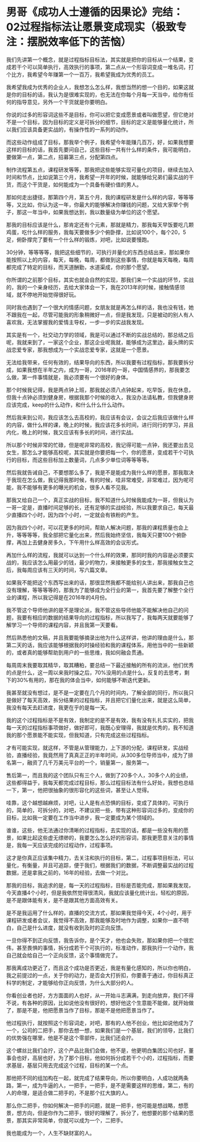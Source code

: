 # 男哥《成功人士遵循的因果论》完结：02过程指标法让愿景变成现实（极致专注：摆脱效率低下的苦恼）

我们先讲第一个概念，就是过程指标目标法，其实就是把你的目标从一个结果，变成若干个可以简单执行，高效执行的事项，第二点从一个形容词变成一堆名词，打个比方，我希望今年赚第一个一百万，我希望我成为优秀的员工。

我希望我成为优秀的企业人，我想怎么怎么样，我想当然的想一个目的，如果这就是你的目标的话，我认为是很难实现的，也无法在你每个月每一天当中，给你有任何的指导意见，另外一个干货就是你要明白。

你说的过多的形容词这些不是目标，你可以把它变成愿景或者叫做愿望，但它绝对不是一个目标，因为目标的定义是可拆分的细节，目标的定义是能够量化统计，所以我们应该具备更实战的，有操作性的一系列的动作。

而这些动作组成了目标，那我举个例子，我希望今年能赚几百万，好，如果我想要这样的目标的话，我首先要问自己，这些目标一共有什么样的条件，我可能明白，要做第一点，第二点，招募第三点，分配第四点。

制作流程第五点，课程研发等等，那我把这些能够实现可量化的项目，继续去加入时间和节点，比如说第三个月，我希望一开年的时候，就能够给兄弟们最实战的干货，而这个干货是，如何能成为一个具备有硬价值的男人。

那如何走出捷径，那第四个月，第五个月，我的课程研发是什么样的内容，等等等等，又比如，你认为这一年，你最大的能够解决你赚钱的问题，又给大家举个例子，那这一年当中，如果我想达到，我以数量级为单位的这个愿望。

那我的目标应该是什么，那肯定还有个元素，那就是精力，那我每天早饭要吃几颗鸡蛋，吃什么样的服务，我每天要做多少个俯卧撑，比如说100个，每个20，5足，俯卧撑完了要有一个什么样的锻炼，对吧，比如说要慢跑。

30分钟，等等等等，我把这些细节的，可执行并量化的东西总结出来，那如果你能按照以上的内容，每天，每晚，每周，都做到这些事情，你就是每天每晚，每周都完成了特定的目标，而天道酬勤，水道渠成，你的那个愿望。

你所谓的之前那个目标，其实也就会自然的实现，那我们来一个实战的环节，实战的，我的一个亲身经历，去给大家体会一下，我在2013年的时候，接触情感领域，就不停地开始觉得很好玩。

同时我也遇到了一个很大的情感问题，女朋友就是再怎么样的话，我也没有钱，她不跟我在一起，尽管可能我的形象稍微好一点，但是我发现，只是被动的别人有人喜欢我，无法掌握我的爱情主导权，一步一步的实战我发现。

其实是有一个，社交动力学的领域，我是可以通过不断的实战总结的，那总结之后呢，我就来到了，一家这个企业，那这企业呢我就，能够成为这里边，最头牌的实战恋爱专家，那我想成为一个实战恋爱专家，这就是一个愿景。

无法给我带来，任何有效的，结果导向的东西，所以我要有过程指标，那我要拆分成，如果我想在半年之内，成为一哥，2016年的一哥，中国情感界的，那我要怎么做，第一件事情就是，我必须要有一个很好的身体。

那个时候我记得，我是两点钟上班，那我就必须八点钟起来，吃早饭，我在休息，但我十点钟必须到健身房，根据我那个时候的收入，我没办法请私教，但我健身房应该完成，keep的什么动作，和什么什么什么动作。

然后我来到公司，我应该怎么去高校的，我应该有会议，会议之后我应该做什么样的内容，做什么样的课，晚上的时候，我应该花多长时间，进行同行的学习，并且内化，晚上的时候，我又应该有多长的时间，进行实战。

所以那个时候非常的忙碌，但是呢非常的高校，我记得可能一点钟，我还要出去见女生，那怎么才能够高校呢，其实就是你要把每一个，你的愿景，变成若干个可执行的目标，而这些目标加上数量词，几点多少单位词等等等等。

然后我就告诫自己，不要想那么多了，我是不是能成为我什么样的愿景，那我取决于我现在怎么做，我记得我那时候，有的时候，哇非常难受，非常难过，因为呢可能，我不能够有更多的曝光的机会，很多人看不见我。

那我又给自己一个，真正实战的目标，我不知道什么时候我能成为一哥，但我认为一哥一定是，直播时间足够的长，还有足够的实战经验，所以我要求自己，每天最少直播四个小时，因为四个小时，一定就会有铁粉的产生。

因为我四个小时，可以花更多的时间，帮助人解决问题，那我的课程质量也会上升，等等等等，我全部把它量化出来，然后我始终坚信，我每天只要100个俯卧撑，再加上去健身房多久，下午用什么样高效的会议形式。

再加什么样的流程，我就可以达到一个什么样的效果，那同时我的内容是必须要实战的，我应该怎么用最少的钱，最少的物力，来接触更多的女生，那我接触女生之后，我每周应该有三天的时间，写六篇文章。

如果我不能把这个东西写出来的话，那很显然我都不能给别人讲出来，那我自己也没有理解，等等等等的，那我为了能够成为全行业的第一，我首先要了解整个全行业的课程，所以我记得是在2016年的4月份。

我不管这个导师他讲的是不是理论派，我不管这些导师他能不能解决他自己的问题，我要有相应的数据的结果导向的过程指标，所以我写了，我每两天就要能够了解学习一个导师的课程内容，并且我第一天要看。

然后熟悉他的文稿，并且我要能够摘录出他为什么这样讲，他讲的理由是什么，那第二天的话，我应该能够根据我的时操经验和我的课程体系，用他当中的一些新颖的，或者真的能够帮助到用户的一些思维，我如何融会贯通。

每周周末我要取其精华，取其糟粕，要总结一下最近接触的所有的流派，他们优秀的点是什么，这一周以来我时操之后，70%没用的点是什么，反复的去思考，剩下的30%有用的，那在我的体会当中，如何能够不断迭代更新。

我甚至就没有想过，是不是一定要在几个月的时间内，了解全部的同行，所以我只是做好了每天高效，拆分结果的过程指标，并且把它们量化出来，就是这么简单，我没有每天去赶进度，我更在乎的是每一天。

我的这个过程指标是不是有效，我制定的是不是有效，我有没有扎扎实实的，把我每一天的过程指标事项做好，做好即可，我既心安理得，我就是优秀的，我不知道我的那个愿景能不能实现，但我知道，只有完成这些过程指标。

才有可能实现，就这样，不管是从管理能力，上下游的分配，课程研发，实战经验，直播经验，我竟然用了真真正正的半年时间，从300多位导师当中，成为了排名第一，融资了几千万美元平台的一个，销量第一，服务第一。

售后第一，而且我的这个团队只有三个人，做到了20多个人，30多个人的业绩，这些都得益于，我每天都完成过程目标，那么过程目标法有什么好处，我想也总结一下，第一，他把很抽象的很形容化的这些词，甚至让人觉得。

哇靠，这个越想越麻烦，对吧，让人是有点恐惧的目标，变成了具体的，可执行的，简单的，可拆分的，对吧，不建议把一些，带有这种形容词过多的，变成你的目标，比如我一定要在工作当中进步，我一定要成为某个领域的。

谁谁，这些，他无法通过你清晰的过程指标，去实现的话，都是一些没有用的愿景，如果比起这些虚无缥缈的，我要怎么怎么好的形容词，那我更愿意关注的事情是，我每一天应该完成的过程动作，过程事项。

这才是你真正应该集中精力，去关注和执行的目标，第二，过程事项目标法，可以量化，有衡量，并且可追踪，便于我们，根据我们的数据，不断调整最实战的过程数据，还是拿我之前的，16年的经验，去做一个对比。

那我的目标，我追求的是，每一天的过程指标，目标是否能完成，那如果我发现，今天直播4个小时，但是我依然觉得很清风，我就应该量化统计出，轻松的原因，是不是跟体能有关，是不是跟其他方面高效有关。

是不是我运用了什么样的，直播的交流方式，那如果我觉得今天，4个小时，用于课程研发或者会议，我觉得不高效，那我能够及时地作为调整，如果你一直不明白，自己是什么进度，就没有收到及时的正向反馈。

一旦你得不到正向反馈，我告诉你，是个天才，他也会失败，那如果你把一个很宏伟，甚至畏惧的事情，拆分成若干个可执行的，标准动作，那我执行一个动作，我自己就会给自己一个正向反馈，这个事情做完了。

那我离成功更近了，而且这个成功是否更近，我是有量化感知的，所以你也明白，我之前提过的一点，关于你的动力，是否会大打折扣，你要善于通过，你目标真正科学的制定，才能够给你正向反馈，为什么大部分的人。

你看创业者也好，方方面面的人也好，从一开始斗志满满，到走向放弃，我们不得不说，有各种的原因，比如说他没有很好的，想好他这个生意能不能做，就开始做了，那是不是，他把愿景当作了目标，那是不是他把愿景当作了。

他过程执行，就按照这个形容词走，对吧，那有的人他不创业，他比如说他成为了一个，公司的二把手，那你去想一想，如果我们是一个基层，我们的领导，比我们的优势强在哪里，他是不是这个零部件，比我们还会拧。

这个螺丝比我们会拧，这个产品比我们会做，他不是，他更明白集团公司也好，董事会也好，高层也好，为了那个目标，他如何拆分成若干个小的，过程指标，而要求基层，基层只用去完成这个过程，目标的某一个点。

那他把不同的组加构在一起，就完成了结果导向，所以你要明白，人成功就两条路，第一，成为牛逼的人，一把手，一把手，是不是需要这样的思维，第二，有的人的命理，是适合做二把手的，不是那个扛大旗的人。

那么你二把手，你如何解决一把手的问题，就是一把手，他可能是想战略，想愿景，想方向，但是你作为二把手，很好的理解了，拆分了，他想要的那个结果的愿景，那其实非常简单，你就可以成为一个，二把手。

我也能成为一个，人生不缺财富的人。